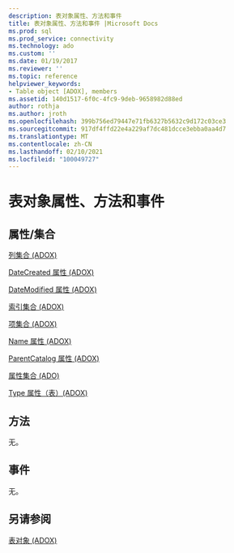 ```yaml
---
description: 表对象属性、方法和事件
title: 表对象属性、方法和事件 |Microsoft Docs
ms.prod: sql
ms.prod_service: connectivity
ms.technology: ado
ms.custom: ''
ms.date: 01/19/2017
ms.reviewer: ''
ms.topic: reference
helpviewer_keywords:
- Table object [ADOX], members
ms.assetid: 140d1517-6f0c-4fc9-9deb-9658982d88ed
author: rothja
ms.author: jroth
ms.openlocfilehash: 399b756ed79447e71fb6327b5632c9d172c03ce3
ms.sourcegitcommit: 917df4ffd22e4a229af7dc481dcce3ebba0aa4d7
ms.translationtype: MT
ms.contentlocale: zh-CN
ms.lasthandoff: 02/10/2021
ms.locfileid: "100049727"
---
```

# <a name="table-object-properties-methods-and-events"></a>表对象属性、方法和事件
## <a name="propertiescollections"></a>属性/集合  
 [列集合 (ADOX)](./columns-collection-adox.md)  
  
 [DateCreated 属性 (ADOX)](./datecreated-property-adox.md)  
  
 [DateModified 属性 (ADOX)](./datemodified-property-adox.md)  
  
 [索引集合 (ADOX)](./indexes-collection-adox.md)  
  
 [项集合 (ADOX)](./keys-collection-adox.md)  
  
 [Name 属性 (ADOX)](./name-property-adox.md)  
  
 [ParentCatalog 属性 (ADOX)](./parentcatalog-property-adox.md)  
  
 [属性集合 (ADO)](../ado-api/properties-collection-ado.md)  
  
 [Type 属性（表）(ADOX)](./type-property-table-adox.md)  
  
## <a name="methods"></a>方法  
 无。  
  
## <a name="events"></a>事件  
 无。  
  
## <a name="see-also"></a>另请参阅  
 [表对象 (ADOX)](./table-object-adox.md)
